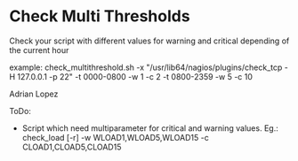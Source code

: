 # Check Multi Thresholds
Check your script with different values for warning and critical depending
of the current hour

example:
check_multithreshold.sh -x "/usr/lib64/nagios/plugins/check_tcp -H 127.0.0.1 -p 22" -t 0000-0800 -w 1 -c 2 -t 0800-2359 -w 5 -c 10

Adrian Lopez

ToDo:
  - Script which need multiparameter for critical and warning values. 
      Eg.:  check_load [-r] -w WLOAD1,WLOAD5,WLOAD15 -c CLOAD1,CLOAD5,CLOAD15

